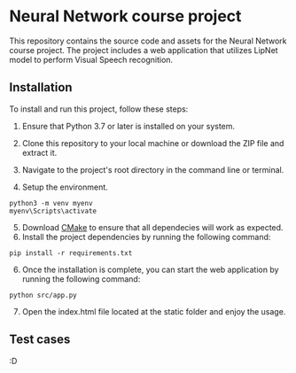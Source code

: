 # Neural Network course project
This repository contains the source code and assets for the Neural Network course project. The project includes a web application that utilizes LipNet model to perform Visual Speech recognition.

## Installation
To install and run this project, follow these steps:

1. Ensure that Python 3.7 or later is installed on your system.

2. Clone this repository to your local machine or download the ZIP file and extract it.

3. Navigate to the project's root directory in the command line or terminal.

4. Setup the environment.
```
python3 -m venv myenv
myenv\Scripts\activate
```
5. Download [CMake](https://cmake.org/download/) to ensure that all dependecies will work as expected.
5. Install the project dependencies by running the following command:
```
pip install -r requirements.txt
```
6. Once the installation is complete, you can start the web application by running the following command:
```
python src/app.py
```
7. Open the index.html file located at the static folder and enjoy the usage.

## Test cases
:D
